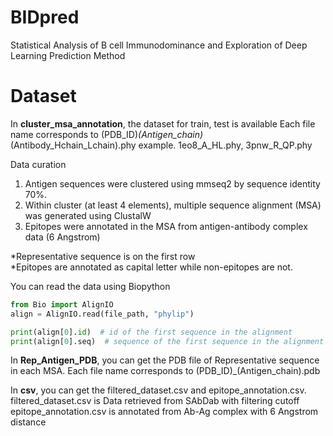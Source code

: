 # BIDpred
Statistical Analysis of B cell Immunodominance and
Exploration of Deep Learning Prediction Method

# Dataset
In **cluster_msa_annotation**, the dataset for train, test is available
Each file name corresponds to (PDB_ID)_(Antigen_chain)_(Antibody_Hchain_Lchain).phy
example. 1eo8_A_HL.phy, 3pnw_R_QP.phy

Data curation
1. Antigen sequences were clustered using mmseq2 by sequence identity 70%.
2. Within cluster (at least 4 elements), multiple sequence alignment (MSA) was generated using ClustalW
3. Epitopes were annotated in the MSA from antigen-antibody complex data (6 Angstrom)

*Representative sequence is on the first row </br>
*Epitopes are annotated as capital letter while non-epitopes are not.

You can read the data using Biopython

```python
from Bio import AlignIO
align = AlignIO.read(file_path, "phylip")

print(align[0].id)  # id of the first sequence in the alignment
print(align[0].seq)  # sequence of the first sequence in the alignment
```
In **Rep_Antigen_PDB**, you can get the PDB file of Representative sequence in each MSA.
Each file name corresponds to (PDB_ID)_(Antigen_chain).pdb

In **csv**, you can get the filtered_dataset.csv and epitope_annotation.csv.
filtered_dataset.csv is Data retrieved from SAbDab with filtering cutoff
epitope_annotation.csv is annotated from Ab-Ag complex with 6 Angstrom distance
